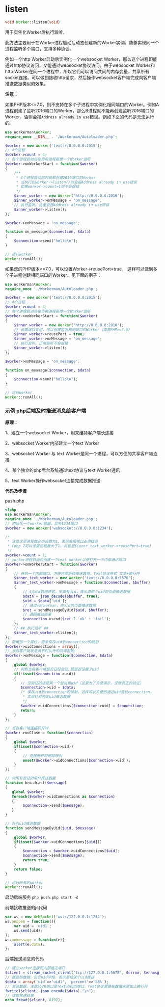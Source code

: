 # listen
```php
void Worker::listen(void)
```
用于实例化Worker后执行监听。

此方法主要用于在Worker进程启动后动态创建新的Worker实例，能够实现同一个进程监听多个端口，支持多种协议。

例如一个http Worker启动后实例化一个websocket Worker，那么这个进程即能通过http协议访问，又能通过websocket协议访问。由于websocket Worker和http Worker在同一个进程中，所以它们可以访问共同的内存变量，共享所有socket连接。可以做到接收http请求，然后操作websocket客户端完成向客户端推送数据类似的效果。

**注意：**

如果PHP版本<=7.0，则不支持在多个子进程中实例化相同端口的Worker。例如A进程创建了监听2016端口的Worker，那么B进程就不能再创建监听2016端口的Worker，否则会报```Address already in use```错误。例如下面的代码是无法运行的。

```php
use Workerman\Worker;
require_once __DIR__ . '/Workerman/Autoloader.php';

$worker = new Worker('text://0.0.0.0:2015');
// 4个进程
$worker->count = 4;
// 每个进程启动后在当前进程新增一个Worker监听
$worker->onWorkerStart = function($worker)
{
    /**
     * 4个进程启动的时候都创建2016端口的Worker
     * 当执行到worker->listen()时会报Address already in use错误
     * 如果worker->count=1则不会报错
     */
    $inner_worker = new Worker('http://0.0.0.0:2016');
    $inner_worker->onMessage = 'on_message';
    // 执行监听。这里会报Address already in use错误
    $inner_worker->listen();
};

$worker->onMessage = 'on_message';

function on_message($connection, $data)
{
    $connection->send("hello\n");
}

// 运行worker
Worker::runAll();
```

如果您的PHP版本>=7.0，可以设置Worker->reusePort=true， 这样可以做到多个子进程创建相同端口的Worker。见下面的例子：
```php
use Workerman\Worker;
require_once './Workerman/Autoloader.php';

$worker = new Worker('text://0.0.0.0:2015');
// 4个进程
$worker->count = 4;
// 每个进程启动后在当前进程新增一个Worker监听
$worker->onWorkerStart = function($worker)
{
    $inner_worker = new Worker('http://0.0.0.0:2016');
    // 设置端口复用，可以创建监听相同端口的Worker（需要PHP>=7.0）
    $inner_worker->reusePort = true;
    $inner_worker->onMessage = 'on_message';
    // 执行监听。正常监听不会报错
    $inner_worker->listen();
};

$worker->onMessage = 'on_message';

function on_message($connection, $data)
{
    $connection->send("hello\n");
}

// 运行worker
Worker::runAll();
```


### 示例 php后端及时推送消息给客户端

**原理：**

1、建立一个websocket Worker，用来维持客户端长连接

2、websocket Worker内部建立一个text Worker

3、websocket Worker 与 text Worker是同一个进程，可以方便的共享客户端连接

4、某个独立的php后台系统通过text协议与text Worker通讯

5、text Worker操作websocket连接完成数据推送

**代码及步骤**

push.php

```php
<?php
use Workerman\Worker;
require_once './Workerman/Autoloader.php';
// 初始化一个worker容器，监听1234端口
$worker = new Worker('websocket://0.0.0.0:1234');

/*
 * 注意这里进程数必须设置为1，否则会报端口占用错误
 * (php 7可以设置进程数大于1，前提是$inner_text_worker->reusePort=true)
 */
$worker->count = 1;
// worker进程启动后创建一个text Worker以便打开一个内部通讯端口
$worker->onWorkerStart = function($worker)
{
    // 开启一个内部端口，方便内部系统推送数据，Text协议格式 文本+换行符
    $inner_text_worker = new Worker('text://0.0.0.0:5678');
    $inner_text_worker->onMessage = function($connection, $buffer)
    {
        // $data数组格式，里面有uid，表示向那个uid的页面推送数据
        $data = json_decode($buffer, true);
        $uid = $data['uid'];
        // 通过workerman，向uid的页面推送数据
        $ret = sendMessageByUid($uid, $buffer);
        // 返回推送结果
        $connection->send($ret ? 'ok' : 'fail');
    };
    // ## 执行监听 ##
    $inner_text_worker->listen();
};
// 新增加一个属性，用来保存uid到connection的映射
$worker->uidConnections = array();
// 当有客户端发来消息时执行的回调函数
$worker->onMessage = function($connection, $data)
{
    global $worker;
    // 判断当前客户端是否已经验证,既是否设置了uid
    if(!isset($connection->uid))
    {
       // 没验证的话把第一个包当做uid（这里为了方便演示，没做真正的验证）
       $connection->uid = $data;
       /* 保存uid到connection的映射，这样可以方便的通过uid查找connection，
        * 实现针对特定uid推送数据
        */
       $worker->uidConnections[$connection->uid] = $connection;
       return;
    }
};

// 当有客户端连接断开时
$worker->onClose = function($connection)
{
    global $worker;
    if(isset($connection->uid))
    {
        // 连接断开时删除映射
        unset($worker->uidConnections[$connection->uid]);
    }
};

// 向所有验证的用户推送数据
function broadcast($message)
{
   global $worker;
   foreach($worker->uidConnections as $connection)
   {
        $connection->send($message);
   }
}

// 针对uid推送数据
function sendMessageByUid($uid, $message)
{
    global $worker;
    if(isset($worker->uidConnections[$uid]))
    {
        $connection = $worker->uidConnections[$uid];
        $connection->send($message);
        return true;
    }
    return false;
}

// 运行所有的worker
Worker::runAll();
```

启动后端服务
```php push.php start -d```

前端接收推送的js代码
```javascript
var ws = new WebSocket('ws://127.0.0.1:1234');
ws.onopen = function(){
    var uid = 'uid1';
    ws.send(uid);
};
ws.onmessage = function(e){
    alert(e.data);
};
```

后端推送消息的代码
```php
// 建立socket连接到内部推送端口
$client = stream_socket_client('tcp://127.0.0.1:5678', $errno, $errmsg, 1);
// 推送的数据，包含uid字段，表示是给这个uid推送
$data = array('uid'=>'uid1', 'percent'=>'88%');
// 发送数据，注意5678端口是Text协议的端口，Text协议需要在数据末尾加上换行符
fwrite($client, json_encode($data)."\n");
// 读取推送结果
echo fread($client, 8192);
```
